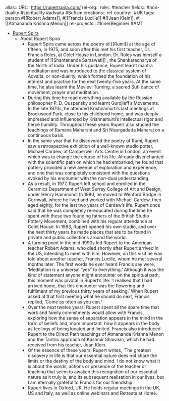alias::
URL:: https://rupertspira.com/
rel-org::
role:: #teacher
fields:: #non-duality #spirituality #advaita #Sufism
creations::
rel-country:: #UK
tags:: person #[[Robert Adams]], #[[Francis Lucille]] #[[Jean Klein]], #[[Atmananda Krishna Menon]]
rel-projects:: #InnerBeginner #AMT



- [Rupert Spira](https://rupertspira.com/)
	- About Rupert Spira
		- Rupert Spira came across the poetry of [[Rumi]] at the age of fifteen, in 1975, and soon after this met his first teacher, Dr. Francis Roles, at Colet House in London. Dr. Roles was himself a student of [[Shantananda Saraswati]] , the Shankaracharya of the North of India. Under his guidance, Rupert learnt mantra meditation and was introduced to the classical system of Advaita, or non-duality, which formed the foundation of his interest and practice for the next twenty-five years. At the same time, he also learnt the Mevlevi Turning, a sacred Sufi dance of movement, prayer and meditation.
		- During this time he read everything available by the Russian philosopher P. D. Ouspensky and learnt Gurdjieff’s Movements. In the late 1970s, he attended Krishnamurti’s last meetings at Brockwood Park, close to his childhood home, and was deeply impressed and influenced by Krishnamurti’s intellectual rigor and fierce humility. Throughout these years Rupert also studied the teachings of Ramana Maharshi and Sri Nisargadatta Maharaj on a continuous basis.
		- In the same year that he discovered the poetry of Rumi, Rupert saw a retrospective exhibition of a well-known studio potter, Michael Cardew, at Camberwell Arts Centre in London, an event which was to change the course of his life. Already disenchanted with the scientific path on which he had embarked, he found that pottery provided a new avenue of exploration and experience, and one that was completely consistent with the questions evoked by his encounter with the non-dual understanding.
		- As a result, in 1977, Rupert left school and enrolled in the Ceramics Department of West Surrey College of Art and Design, under Henry Hammond. In 1980, he moved to Wenford Bridge in Cornwall, where he lived and worked with Michael Cardew, then aged eighty, for the last two years of Cardew’s life. Rupert once said that he was completely re-educated during the time he spent with these two founding fathers of the British Studio Pottery Movement, combined with his regular attendance at Colet House. In 1983, Rupert opened his own studio, and over the next thirty years he made pieces that are to be found in private and public collections around the world.
		- A turning point in the mid-1990s led Rupert to the American teacher Robert Adams, who died shortly after Rupert arrived in the US, intending to meet with him. However, on this visit he was told about another teacher, Francis Lucille, whom he met several months later. The first words he ever heard Francis say were, ‘Meditation is a universal “yes” to everything.’ Although it was the kind of statement anyone might encounter on the spiritual path, this moment was pivotal in Rupert’s life: ‘I realised that I had arrived home, that this encounter was the flowering and fulfilment of my previous thirty years of seeking.’ When Rupert asked at that first meeting what he should do next, Francis replied, ‘Come as often as you can.’
		- Over the next twelve years, Rupert spent all the spare time that work and family commitments would allow with Francis, exploring how the sense of separation appears in the mind in the form of beliefs and, more important, how it appears in the body as feelings of being located and limited. Francis also introduced Rupert to the Direct Path teachings of Atmananda Krishna Menon and the Tantric approach of Kashmir Shaivism, which he had received from his teacher, Jean Klein.
		- Of the essence of these years, Rupert writes, ‘The greatest discovery in life is that our essential nature does not share the limits or the destiny of the body and mind. I do not know what it is about the words, actions or presence of the teacher or teaching that seem to awaken this recognition of our essential nature as it truly is, and its subsequent realisation in our lives, but I am eternally grateful to Francis for our friendship.’
		- Rupert lives in Oxford, UK. He holds regular meetings in the UK, US and Italy, as well as online webinars and Retreats at Home.
